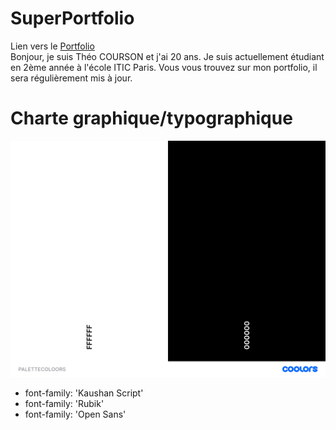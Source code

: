 # SuperPortfolio

Lien vers le [Portfolio](https://theocou.github.io/SuperPortfolio_TC/)<br>
Bonjour, je suis Théo COURSON et j'ai 20 ans. Je suis actuellement étudiant en 2ème année à l'école ITIC Paris. Vous vous trouvez sur mon portfolio, il sera régulièrement mis à jour.<br>


# Charte graphique/typographique
![PALETTECOLOORS.png](./asset/PALETTECOLOORS.png.png)
- font-family: 'Kaushan Script'
- font-family: 'Rubik'
- font-family: 'Open Sans'
